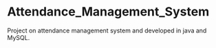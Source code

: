 # Attendance_Management_System
Project on attendance management system and developed in java and MySQL.
